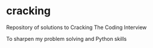 # cracking
Repository of solutions to Cracking The Coding Interview

To sharpen my problem solving and Python skills 
